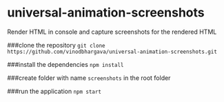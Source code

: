# universal-animation-screenshots
Render HTML in console and capture screenshots for the rendered HTML

###clone the repository
`git clone https://github.com/vinodbhargava/universal-animation-screenshots.git`

###install the dependencies
`npm install`

###create folder with name  `screenshots` in the root folder

###run the application
`npm start`

